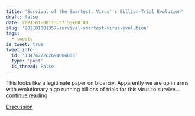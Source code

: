 ```yaml
---
title: 'Survival of the Smartest: Virus''s Billion-Trial Evolution'
draft: false
date: 2021-01-08T13:57:55+00:00
slug: '202101081357-survival-smartest-virus-evolution'
tags:
  - tweets
is_tweet: true
tweet_info:
  id: '1347422262694084608'
  type: 'post'
  is_thread: False
---
```




This looks like a legitimate paper on bioarxiv. Apparently we are up in arms with evolutionary algo running billions of trials for this virus to survive... [continue reading](urls[0])

[Discussion](https://x.com/sytelus/status/1347422262694084608)
